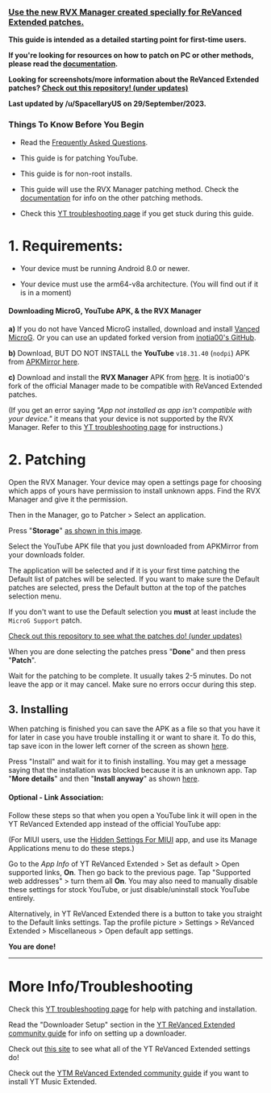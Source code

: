 ### [Use the new RVX Manager created specially for ReVanced Extended patches.](https://github.com/inotia00/revanced-manager/releases/latest)









**This guide is intended as a detailed starting point for first-time users.**







**If you're looking for resources on how to patch on PC or other methods, please read the [documentation](https://github.com/inotia00/revanced-documentation#revanced-extended-documentation).**







**Looking for screenshots/more information about the ReVanced Extended patches? [Check out this repository! (under updates)](https://github.com/ReVanced-Extended-Community/Patches-Documentation#patches-documentation)**







**Last updated by /u/SpacellaryUS on 29/September/2023.**









### **Things To Know Before You Begin**







* Read the [Frequently Asked Questions](https://www.reddit.com/r/revancedextended/wiki/faq/).







* This guide is for patching YouTube.







* This guide is for non-root installs.







* This guide will use the RVX Manager patching method. Check the [documentation](https://github.com/inotia00/revanced-documentation#revanced-extended-documentation) for info on the other patching methods.







* Check this [YT troubleshooting page](https://github.com/ReVanced-Extended-Community/Community-Guides/blob/main/general-guides/community-wiki/yt-troubleshooting.md#issues-with-patching--installation) if you get stuck during this guide.











# **1. Requirements:**







* Your device must be running Android 8.0 or newer.







* Your device must use the arm64-v8a architecture. (You will find out if it is in a moment) 







#### **Downloading MicroG, YouTube APK, & the RVX Manager**







**a)** If you do not have Vanced MicroG installed, download and install [Vanced MicroG](https://github.com/TeamVanced/VancedMicroG/releases/latest). Or you can use an updated forked version from [inotia00's GitHub](https://github.com/inotia00/VancedMicroG/releases/latest).







**b)** Download, BUT DO NOT INSTALL the **YouTube** `v18.31.40` (`nodpi`) APK from [APKMirror here](https://www.apkmirror.com/apk/google-inc/youtube/youtube-18-32-39-release/youtube-18-32-39-android-apk-download/).







**c)** Download and install the **RVX Manager** APK from [here](https://github.com/inotia00/revanced-manager/releases/latest). It is inotia00's fork of the official Manager made to be compatible with ReVanced Extended patches.







(If you get an error saying *"App not installed as app isn't compatible with your device."* it means that your device is not supported by the RVX Manager. Refer to this [YT troubleshooting page](https://github.com/ReVanced-Extended-Community/Community-Guides/blob/main/general-guides/community-wiki/yt-troubleshooting.md#issues-with-patching--installation) for instructions.)











# **2. Patching**







Open the RVX Manager. Your device may open a settings page for choosing which apps of yours have permission to install unknown apps. Find the RVX Manager and give it the permission.







Then in the Manager, go to Patcher > Select an application.







Press "**Storage**" [as shown in this image](https://imgur.com/a/vx64z3S).







Select the YouTube APK file that you just downloaded from APKMirror from your downloads folder.







The application will be selected and if it is your first time patching the Default list of patches will be selected. If you want to make sure the Default patches are selected, press the Default button at the top of the patches selection menu.





If you don't want to use the Default selection you **must** at least include the `MicroG Support` patch.







[Check out this repository to see what the patches do! (under updates)](https://github.com/ReVanced-Extended-Community/Patches-Documentation#patches-documentation)







When you are done selecting the patches press "**Done**" and then press "**Patch**".







Wait for the patching to be complete. It usually takes 2-5 minutes. Do not leave the app or it may cancel. Make sure no errors occur during this step.











## **3. Installing**







When patching is finished you can save the APK as a file so that you have it for later in case you have trouble installing it or want to share it. To do this, tap save icon in the lower left corner of the screen as shown [here](https://imgur.com/a/FKD0okE).







Press "Install" and wait for it to finish installing. You may get a message saying that the installation was blocked because it is an unknown app. Tap "**More details**" and then "**Install anyway**" as shown [here](https://imgur.com/a/iLP2m7l).











#### **Optional - Link Association:**







Follow these steps so that when you open a YouTube link it will open in the YT ReVanced Extended app instead of the official YouTube app:







(For MIUI users, use the [Hidden Settings For MIUI](https://play.google.com/store/apps/details?id=com.ceyhan.sets) app, and use its Manage Applications menu to do these steps.)







Go to the *App Info* of YT ReVanced Extended > Set as default > Open supported links, **On**. Then go back to the previous page. Tap "Supported web addresses" > turn them all **On**. You may also need to manually disable these settings for stock YouTube, or just disable/uninstall stock YouTube entirely. 







Alternatively, in YT ReVanced Extended there is a button to take you straight to the Default links settings. Tap the profile picture > Settings > ReVanced Extended > Miscellaneous > Open default app settings.







**You are done!**



___







# **More Info/Troubleshooting**







Check this [YT troubleshooting page](https://github.com/ReVanced-Extended-Community/Community-Guides/blob/main/general-guides/community-wiki/yt-troubleshooting.md#issues-with-patching--installation) for help with patching and installation.







Read the "Downloader Setup" section in the [YT ReVanced Extended community guide](https://github.com/ReVanced-Extended-Community/Community-Guides/blob/main/general-guides/community-wiki/yt-guide.md#downloader-setup) for info on setting up a downloader.







Check out [this site](https://kazimmt.github.io/RVX-Features/rvx-features/yt-rvx-features/) to see what all of the YT ReVanced Extended settings do!







Check out the [YTM ReVanced Extended community guide](https://github.com/ReVanced-Extended-Community/Community-Guides/blob/main/general-guides/community-wiki/ytm-guide.md#yt-music-revanced-extended-guide) if you want to install YT Music Extended.
